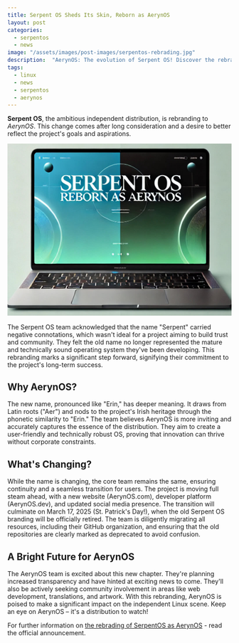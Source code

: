 ```yaml
---
title: Serpent OS Sheds Its Skin, Reborn as AerynOS
layout: post
categories:
  - serpentos
  - news
image: "/assets/images/post-images/serpentos-rebrading.jpg"
description:  "AerynOS: The evolution of Serpent OS! Discover the rebranded Linux distro focused on innovation, trust, and community. Launching officially on March 17, 2025."
tags:
  - linux
  - news
  - serpentos
  - aerynos
---
```


**Serpent OS**, the ambitious independent distribution, is rebranding to *AerynOS*. This change comes after long consideration and a desire to better reflect the project's goals and aspirations.

![Serpent OS rebranding as AerynOS](/assets/images/post-images/serpentos-rebrading.jpg)

The Serpent OS team acknowledged that the name "Serpent" carried negative connotations, which wasn't ideal for a project aiming to build trust and community. They felt the old name no longer represented the mature and technically sound operating system they've been developing. This rebranding marks a significant step forward, signifying their commitment to the project's long-term success.

## Why AerynOS?

The new name, pronounced like "Erin," has deeper meaning. It draws from Latin roots ("Aer") and nods to the project's Irish heritage through the phonetic similarity to "Erin." The team believes AerynOS is more inviting and accurately captures the essence of the distribution. They aim to create a user-friendly and technically robust OS, proving that innovation can thrive without corporate constraints.

## What's Changing?

While the name is changing, the core team remains the same, ensuring continuity and a seamless transition for users. The project is moving full steam ahead, with a new website (AerynOS.com), developer platform (AerynOS.dev), and updated social media presence. The transition will culminate on March 17, 2025 (St. Patrick's Day!), when the old Serpent OS branding will be officially retired. The team is diligently migrating all resources, including their GitHub organization, and ensuring that the old repositories are clearly marked as deprecated to avoid confusion.

## A Bright Future for AerynOS

The AerynOS team is excited about this new chapter. They're planning increased transparency and have hinted at exciting news to come. They'll also be actively seeking community involvement in areas like web development, translations, and artwork. With this rebranding, AerynOS is poised to make a significant impact on the independent Linux scene. Keep an eye on AerynOS – it's a distribution to watch!

For further information on [the rebrading of SerpentOS as AerynOS](https://serpentos.com/blog/2025/02/14/evolve-this-os/) - read the official announcement.
